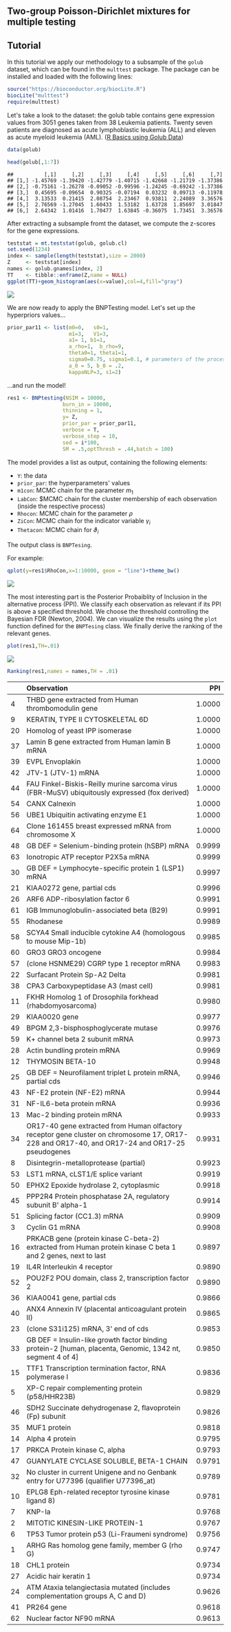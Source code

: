 ## Two-group Poisson-Dirichlet mixtures for multiple testing
## Tutorial 

In this tutorial we apply our methodology to a subsample of the `golub` dataset, which can be found in the `multtest` package. The package can be installed and loaded with the following lines:


```r
source("https://bioconductor.org/biocLite.R")
biocLite("multtest")
require(multtest)
```

Let's take a look to the dataset: the golub table contains gene expression values from 3051 genes taken from 38 Leukemia patients. Twenty seven patients are diagnosed as acute lymphoblastic leukemia (ALL) and eleven as acute myeloid leukemia (AML). ([R Basics using Golub Data](https://rstudio-pubs-static.s3.amazonaws.com/187747_3eb3fc30ad7f4d8e92ad73520a0ff8f5.html)) 


```r
data(golub)
```

```r
head(golub[,1:7])
```

```
##          [,1]     [,2]     [,3]     [,4]     [,5]     [,6]     [,7]
## [1,] -1.45769 -1.39420 -1.42779 -1.40715 -1.42668 -1.21719 -1.37386
## [2,] -0.75161 -1.26278 -0.09052 -0.99596 -1.24245 -0.69242 -1.37386
## [3,]  0.45695 -0.09654  0.90325 -0.07194  0.03232  0.09713 -0.11978
## [4,]  3.13533  0.21415  2.08754  2.23467  0.93811  2.24089  3.36576
## [5,]  2.76569 -1.27045  1.60433  1.53182  1.63728  1.85697  3.01847
## [6,]  2.64342  1.01416  1.70477  1.63845 -0.36075  1.73451  3.36576
```

After extracting a subsample fromt the dataset, we compute the z-scores for the gene expressions.


```r
teststat = mt.teststat(golub, golub.cl)
set.seed(1234)
index <- sample(length(teststat),size = 2000)
Z     <- teststat[index]
names <- golub.gnames[index, 2]
TT    <- tibble::enframe(Z,name = NULL)
ggplot(TT)+geom_histogram(aes(x=value),col=4,fill="gray")
```

![](ExampleBNPT_files/unnamed-chunk-3-1.png)<!-- -->

We are now ready to apply the BNPTesting model. Let's set up the hyperpriors values...


```r
prior_par11 <- list(m0=0,   s0=1, 
                    m1=3,   V1=3, 
                    a1= 1, b1=1, 
                    a_rho=1,  b_rho=9,
                    theta0=1, theta1=1, 
                    sigma0=0.75, sigma1=0.1, # parameters of the process
                    a_0 = 5, b_0 = .2,
                    kappaNLP=3, s1=2)
```

...and run the model!


```r
res1 <- BNPtesting(NSIM = 10000, 
                  burn_in = 10000, 
                  thinning = 1, 
                  y= Z, 
                  prior_par = prior_par11, 
                  verbose = T,
                  verbose_step = 10, 
                  sed = i*100,
                  SM = .5,optThresh = .44,batch = 100) 
```

The model provides a list as output, containing the following elements:

+ ``Y``: the data 
+ ``prior_par``: the hyperparameters' values
+ ``m1con``: MCMC chain for the parameter $m_1$
+ ``LabCon``: $MCMC chain for the cluster membership of each observation (inside the respective process)
+ ``Rhocon``: MCMC chain for the parameter $\rho$
+ ``ZiCon``: MCMC chain for the indicator variable $\gamma_i$
+ ``Thetacon``: MCMC chain for $\vartheta_i$

The output class is `BNPTesing`.

For example:

```r
qplot(y=res1$RhoCon,x=1:10000, geom = "line")+theme_bw()
```

![](ExampleBNPT_files/figure-html/unnamed-chunk-6-1.png)<!-- -->

The most interesting part is the Posterior Probaiblity of Inclusion in the alternative process (PPI). We classify each observation as relevant if its PPI is above a specified threshold. We choose the threshold controlling the Bayesian FDR (Newton, 2004). We can visualize the results using the `plot` function defined for the `BNPTesing` class. We finally derive the ranking of the relevant genes.


```r
plot(res1,TH=.01)
```


![](ExampleBNPT_files/unnamed-chunk-7-1.png)<!-- -->

```r
Ranking(res1,names = names,TH = .01)
```


|   |Observation                                                                                                                                   |    PPI|
|:--|:---------------------------------------------------------------------------------------------------------------------------------------------|------:|
|4  |THBD gene extracted from Human thrombomodulin gene                                                                                            | 1.0000|
|9  |KERATIN, TYPE II CYTOSKELETAL 6D                                                                                                              | 1.0000|
|20 |Homolog of yeast IPP isomerase                                                                                                                | 1.0000|
|37 |Lamin B gene extracted from Human lamin B mRNA                                                                                                | 1.0000|
|39 |EVPL Envoplakin                                                                                                                               | 1.0000|
|42 |JTV-1 (JTV-1) mRNA                                                                                                                            | 1.0000|
|44 |FAU Finkel-Biskis-Reilly murine sarcoma virus (FBR-MuSV) ubiquitously expressed (fox derived)                                                 | 1.0000|
|54 |CANX Calnexin                                                                                                                                 | 1.0000|
|56 |UBE1 Ubiquitin activating enzyme E1                                                                                                           | 1.0000|
|64 |Clone 161455 breast expressed mRNA from chromosome X                                                                                          | 1.0000|
|48 |GB DEF = Selenium-binding protein (hSBP) mRNA                                                                                                 | 0.9999|
|63 |Ionotropic ATP receptor P2X5a mRNA                                                                                                            | 0.9999|
|30 |GB DEF = Lymphocyte-specific protein 1 (LSP1) mRNA                                                                                            | 0.9997|
|21 |KIAA0272 gene, partial cds                                                                                                                    | 0.9996|
|26 |ARF6 ADP-ribosylation factor 6                                                                                                                | 0.9991|
|61 |IGB Immunoglobulin-associated beta (B29)                                                                                                      | 0.9991|
|55 |Rhodanese                                                                                                                                     | 0.9989|
|58 |SCYA4 Small inducible cytokine A4 (homologous to mouse Mip-1b)                                                                                | 0.9985|
|60 |GRO3 GRO3 oncogene                                                                                                                            | 0.9984|
|57 |(clone HSNME29) CGRP type 1 receptor mRNA                                                                                                     | 0.9983|
|22 |Surfacant Protein Sp-A2 Delta                                                                                                                 | 0.9981|
|38 |CPA3 Carboxypeptidase A3 (mast cell)                                                                                                          | 0.9981|
|11 |FKHR Homolog 1 of Drosophila forkhead (rhabdomyosarcoma)                                                                                      | 0.9980|
|29 |KIAA0020 gene                                                                                                                                 | 0.9977|
|49 |BPGM 2,3-bisphosphoglycerate mutase                                                                                                           | 0.9976|
|59 |K+ channel beta 2 subunit mRNA                                                                                                                | 0.9973|
|28 |Actin bundling protein mRNA                                                                                                                   | 0.9969|
|12 |THYMOSIN BETA-10                                                                                                                              | 0.9948|
|25 |GB DEF = Neurofilament triplet L protein mRNA, partial cds                                                                                    | 0.9946|
|43 |NF-E2 protein (NF-E2) mRNA                                                                                                                    | 0.9944|
|31 |NF-IL6-beta protein mRNA                                                                                                                      | 0.9936|
|13 |Mac-2 binding protein mRNA                                                                                                                    | 0.9933|
|34 |OR17-40 gene extracted from Human olfactory receptor gene cluster on chromosome 17, OR17-228 and OR17-40, and OR17-24 and OR17-25 pseudogenes | 0.9931|
|8  |Disintegrin-metalloprotease (partial)                                                                                                         | 0.9923|
|53 |LST1 mRNA, cLST1/E splice variant                                                                                                             | 0.9919|
|50 |EPHX2 Epoxide hydrolase 2, cytoplasmic                                                                                                        | 0.9918|
|45 |PPP2R4 Protein phosphatase 2A, regulatory subunit B' alpha-1                                                                                  | 0.9914|
|51 |Splicing factor (CC1.3) mRNA                                                                                                                  | 0.9909|
|3  |Cyclin G1 mRNA                                                                                                                                | 0.9908|
|16 |PRKACB gene (protein kinase C-beta-2) extracted from Human protein kinase C beta 1 and 2 genes, next to last                                  | 0.9897|
|19 |IL4R Interleukin 4 receptor                                                                                                                   | 0.9890|
|52 |POU2F2 POU domain, class 2, transcription factor 2                                                                                            | 0.9890|
|36 |KIAA0041 gene, partial cds                                                                                                                    | 0.9866|
|40 |ANX4 Annexin IV (placental anticoagulant protein II)                                                                                          | 0.9865|
|23 |(clone S31i125) mRNA, 3' end of cds                                                                                                           | 0.9853|
|33 |GB DEF = Insulin-like growth factor binding protein-2 [human, placenta, Genomic, 1342 nt, segment 4 of 4]                                     | 0.9850|
|15 |TTF1 Transcription termination factor, RNA polymerase I                                                                                       | 0.9836|
|5  |XP-C repair complementing protein (p58/HHR23B)                                                                                                | 0.9829|
|46 |SDH2 Succinate dehydrogenase 2, flavoprotein (Fp) subunit                                                                                     | 0.9826|
|35 |MUF1 protein                                                                                                                                  | 0.9818|
|14 |Alpha 4 protein                                                                                                                               | 0.9795|
|17 |PRKCA Protein kinase C, alpha                                                                                                                 | 0.9793|
|47 |GUANYLATE CYCLASE SOLUBLE, BETA-1 CHAIN                                                                                                       | 0.9791|
|32 |No cluster in current Unigene and no Genbank entry for U77396 (qualifier U77396_at)                                                           | 0.9789|
|10 |EPLG8 Eph-related receptor tyrosine kinase ligand 8)                                                                                          | 0.9781|
|7  |KNP-Ia                                                                                                                                        | 0.9768|
|2  |MITOTIC KINESIN-LIKE PROTEIN-1                                                                                                                | 0.9767|
|6  |TP53 Tumor protein p53 (Li-Fraumeni syndrome)                                                                                                 | 0.9756|
|1  |ARHG Ras homolog gene family, member G (rho G)                                                                                                | 0.9747|
|18 |CHL1 protein                                                                                                                                  | 0.9734|
|27 |Acidic hair keratin 1                                                                                                                         | 0.9734|
|24 |ATM Ataxia telangiectasia mutated (includes complementation groups A, C and D)                                                                | 0.9626|
|41 |PR264 gene                                                                                                                                    | 0.9618|
|62 |Nuclear factor NF90 mRNA                                                                                                                      | 0.9613|


